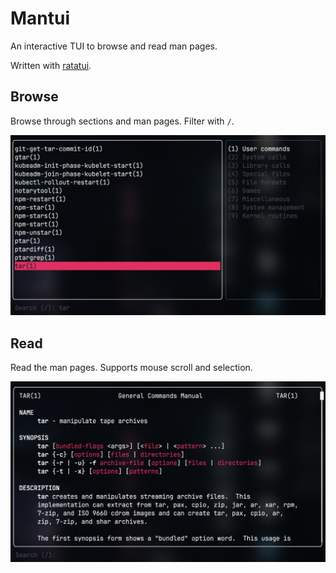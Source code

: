 # Mantui

An interactive TUI to browse and read man pages.

Written with [ratatui](https://github.com/ratatui/ratatui).

## Browse

Browse through sections and man pages. Filter with `/`.

![](assets/selection.png)

## Read

Read the man pages. Supports mouse scroll and selection.

![](assets/man-tar.png)
